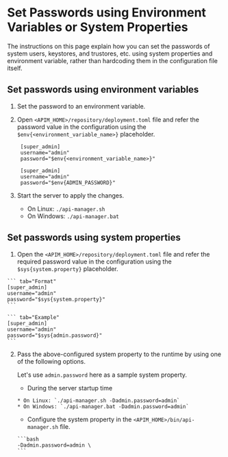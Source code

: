 # Set Passwords using Environment Variables or System Properties

The instructions on this page explain how you can set the passwords of system users, keystores, and trustores, etc. using system properties and environment variable, rather than hardcoding them in the configuration file itself. 

## Set passwords using environment variables 

1.  Set the password to an environment variable. 

2.  Open `<APIM_HOME>/repository/deployment.toml` file and refer the password value in the configuration using the `$env{<environment_variable_name>}` placeholder. 

       ``` tab="Format"
        [super_admin]
        username="admin"
        password="$env{<environment_variable_name>}"
       ```
       
       ``` tab="Example"
        [super_admin]
        username="admin"
        password="$env{ADMIN_PASSWORD}"
       ```

3.  Start the server to apply the changes.

      * On Linux: `./api-manager.sh`
      * On Windows: `./api-manager.bat`
 
## Set passwords using system properties
 
 1.  Open the `<APIM_HOME>/repository/deployment.toml` file and refer the required password value in the configuration using the `$sys{system.property}` placeholder. 
 
    ``` tab="Format"
    [super_admin]
    username="admin"
    password="$sys{system.property}"
    ```
        
    ``` tab="Example"
    [super_admin]
    username="admin"
    password="$sys{admin.password}"
    ```
    
2.  Pass the above-configured system property to the runtime by using one of the following options.
     
     Let's use `admin.password` here as a sample system property.

     -   During the server startup time

        * On Linux: `./api-manager.sh -Dadmin.password=admin`
        * On Windows: `./api-manager.bat -Dadmin.password=admin`
      
     -   Configure the system property in the `<APIM_HOME>/bin/api-manager.sh` file.
        
        ```bash
        -Dadmin.password=admin \
        ```
        
